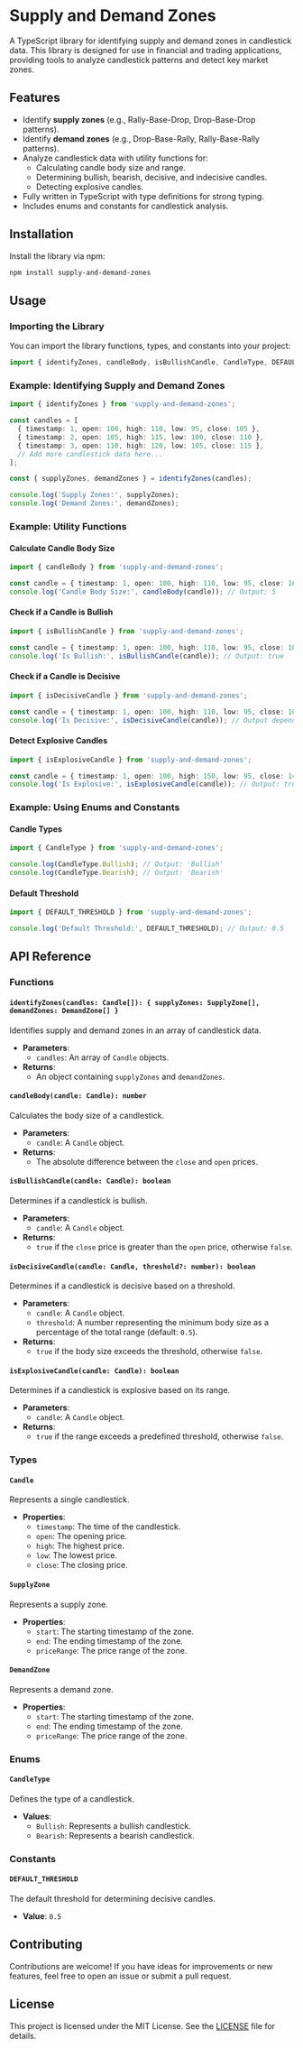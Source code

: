 # Supply and Demand Zones

A TypeScript library for identifying supply and demand zones in candlestick data. This library is designed for use in financial and trading applications, providing tools to analyze candlestick patterns and detect key market zones.

## Features

- Identify **supply zones** (e.g., Rally-Base-Drop, Drop-Base-Drop patterns).
- Identify **demand zones** (e.g., Drop-Base-Rally, Rally-Base-Rally patterns).
- Analyze candlestick data with utility functions for:
  - Calculating candle body size and range.
  - Determining bullish, bearish, decisive, and indecisive candles.
  - Detecting explosive candles.
- Fully written in TypeScript with type definitions for strong typing.
- Includes enums and constants for candlestick analysis.

## Installation

Install the library via npm:

```sh
npm install supply-and-demand-zones
```

## Usage

### Importing the Library

You can import the library functions, types, and constants into your project:

```typescript
import { identifyZones, candleBody, isBullishCandle, CandleType, DEFAULT_THRESHOLD } from 'supply-and-demand-zones';
```

### Example: Identifying Supply and Demand Zones

```typescript
import { identifyZones } from 'supply-and-demand-zones';

const candles = [
  { timestamp: 1, open: 100, high: 110, low: 95, close: 105 },
  { timestamp: 2, open: 105, high: 115, low: 100, close: 110 },
  { timestamp: 3, open: 110, high: 120, low: 105, close: 115 },
  // Add more candlestick data here...
];

const { supplyZones, demandZones } = identifyZones(candles);

console.log('Supply Zones:', supplyZones);
console.log('Demand Zones:', demandZones);
```

### Example: Utility Functions

#### Calculate Candle Body Size
```typescript
import { candleBody } from 'supply-and-demand-zones';

const candle = { timestamp: 1, open: 100, high: 110, low: 95, close: 105 };
console.log('Candle Body Size:', candleBody(candle)); // Output: 5
```

#### Check if a Candle is Bullish
```typescript
import { isBullishCandle } from 'supply-and-demand-zones';

const candle = { timestamp: 1, open: 100, high: 110, low: 95, close: 105 };
console.log('Is Bullish:', isBullishCandle(candle)); // Output: true
```

#### Check if a Candle is Decisive
```typescript
import { isDecisiveCandle } from 'supply-and-demand-zones';

const candle = { timestamp: 1, open: 100, high: 110, low: 95, close: 105 };
console.log('Is Decisive:', isDecisiveCandle(candle)); // Output depends on the threshold
```

#### Detect Explosive Candles
```typescript
import { isExplosiveCandle } from 'supply-and-demand-zones';

const candle = { timestamp: 1, open: 100, high: 150, low: 95, close: 145 };
console.log('Is Explosive:', isExplosiveCandle(candle)); // Output: true
```

### Example: Using Enums and Constants

#### Candle Types
```typescript
import { CandleType } from 'supply-and-demand-zones';

console.log(CandleType.Bullish); // Output: 'Bullish'
console.log(CandleType.Bearish); // Output: 'Bearish'
```

#### Default Threshold
```typescript
import { DEFAULT_THRESHOLD } from 'supply-and-demand-zones';

console.log('Default Threshold:', DEFAULT_THRESHOLD); // Output: 0.5
```

## API Reference

### Functions

#### `identifyZones(candles: Candle[]): { supplyZones: SupplyZone[], demandZones: DemandZone[] }`
Identifies supply and demand zones in an array of candlestick data.

- **Parameters**:
  - `candles`: An array of `Candle` objects.
- **Returns**:
  - An object containing `supplyZones` and `demandZones`.

#### `candleBody(candle: Candle): number`
Calculates the body size of a candlestick.

- **Parameters**:
  - `candle`: A `Candle` object.
- **Returns**:
  - The absolute difference between the `close` and `open` prices.

#### `isBullishCandle(candle: Candle): boolean`
Determines if a candlestick is bullish.

- **Parameters**:
  - `candle`: A `Candle` object.
- **Returns**:
  - `true` if the `close` price is greater than the `open` price, otherwise `false`.

#### `isDecisiveCandle(candle: Candle, threshold?: number): boolean`
Determines if a candlestick is decisive based on a threshold.

- **Parameters**:
  - `candle`: A `Candle` object.
  - `threshold`: A number representing the minimum body size as a percentage of the total range (default: `0.5`).
- **Returns**:
  - `true` if the body size exceeds the threshold, otherwise `false`.

#### `isExplosiveCandle(candle: Candle): boolean`
Determines if a candlestick is explosive based on its range.

- **Parameters**:
  - `candle`: A `Candle` object.
- **Returns**:
  - `true` if the range exceeds a predefined threshold, otherwise `false`.

### Types

#### `Candle`
Represents a single candlestick.

- **Properties**:
  - `timestamp`: The time of the candlestick.
  - `open`: The opening price.
  - `high`: The highest price.
  - `low`: The lowest price.
  - `close`: The closing price.

#### `SupplyZone`
Represents a supply zone.

- **Properties**:
  - `start`: The starting timestamp of the zone.
  - `end`: The ending timestamp of the zone.
  - `priceRange`: The price range of the zone.

#### `DemandZone`
Represents a demand zone.

- **Properties**:
  - `start`: The starting timestamp of the zone.
  - `end`: The ending timestamp of the zone.
  - `priceRange`: The price range of the zone.

### Enums

#### `CandleType`
Defines the type of a candlestick.

- **Values**:
  - `Bullish`: Represents a bullish candlestick.
  - `Bearish`: Represents a bearish candlestick.

### Constants

#### `DEFAULT_THRESHOLD`
The default threshold for determining decisive candles.

- **Value**: `0.5`

## Contributing

Contributions are welcome! If you have ideas for improvements or new features, feel free to open an issue or submit a pull request.

## License

This project is licensed under the MIT License. See the [LICENSE](LICENSE) file for details.
